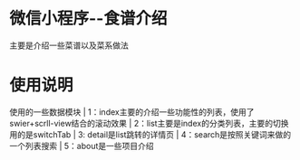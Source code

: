 # 微信小程序--食谱介绍
主要是介绍一些菜谱以及菜系做法
# 使用说明
 使用的一些数据模块
 | 1：index主要的介绍一些功能性的列表，使用了swier+scrll-view结合的滚动效果
 | 2：list主要是index的分类列表，主要的切换用的是switchTab
 | 3: detail是list跳转的详情页
 | 4：search是按照关键词来做的一个列表搜索
 | 5：about是一些项目介绍
